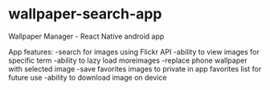 # wallpaper-search-app
Wallpaper Manager - React Native android app

App features:
-search for images using Flickr API
-ability to view images for specific term
-ability to lazy load moreimages
-replace phone wallpaper with selected image
-save favorites images to private in app favorites list for future use
-ability to download image on device

